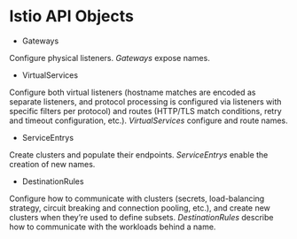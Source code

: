 # Istio API Objects

- Gateways

Configure physical listeners. *Gateways* expose names.

- VirtualServices

Configure both virtual listeners (hostname matches are encoded as separate
listeners, and protocol processing is configured via listeners with specific
filters per protocol) and routes (HTTP/TLS match conditions, retry and timeout
configuration, etc.). *VirtualServices* configure and route names.

- ServiceEntrys

Create clusters and populate their endpoints. *ServiceEntrys* enable the
creation of new names.

- DestinationRules

Configure how to communicate with clusters (secrets, load-balancing strategy,
circuit breaking and connection pooling, etc.), and create new clusters when
they’re used to define subsets. *DestinationRules* describe how to communicate
with the workloads behind a name.
